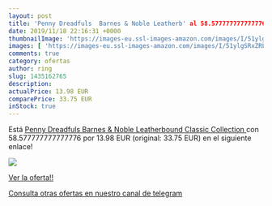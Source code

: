 ```yaml
---
layout: post
title: 'Penny Dreadfuls  Barnes & Noble Leatherb' al 58.577777777777776 % de descuento
date: 2019/11/18 22:16:31 +0000
thumbnailImage: 'https://images-eu.ssl-images-amazon.com/images/I/51ylgSRxZRL._SL200_.jpg'
images: [ 'https://images-eu.ssl-images-amazon.com/images/I/51ylgSRxZRL._SL200_.jpg' ]
comments: true
category: ofertas
author: ring
slug: 1435162765
description:
actualPrice: 13.98 EUR
comparePrice: 33.75 EUR
inStock: true
---
```


Está [Penny Dreadfuls  Barnes & Noble Leatherbound Classic Collection ](https://www.amazon.com/dp/1435162765/?tag=redken08-20) con 58.577777777777776 por 13.98 EUR (original: 33.75 EUR) en el siguiente enlace!

[![](https://images-eu.ssl-images-amazon.com/images/I/51ylgSRxZRL._SL200_.jpg)](https://www.amazon.com/dp/1435162765/?tag=redken08-20)

[Ver la oferta!!](https://www.amazon.com/dp/1435162765/?tag=redken08-20)

[Consulta otras ofertas en nuestro canal de telegram](https://t.me/s/ofertas25)
